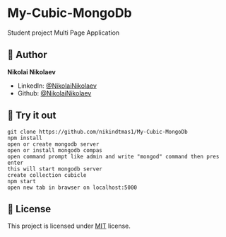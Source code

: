 # My-Cubic-MongoDb
 Student project
Multi Page Application

## 👨 Author

**Nikolai Nikolaev**

- LinkedIn: [@NikolaiNikolaev](https://www.linkedin.com/in/nikolay-nikolaev-4555631a7/)
- Github: [@NikolaiNikolaev](https://github.com/nikindtmas1)

## :eyes: Try it out

```
git clone https://github.com/nikindtmas1/My-Cubic-MongoDb
npm install
open or create mongodb server
open or install mongodb compas
open command prompt like admin and write "mongod" command then pres enter
this will start mongodb server
create collection cubicle
npm start
open new tab in brawser on localhost:5000
```

## :pencil: License

This project is licensed under [MIT](https://opensource.org/licenses/MIT) license.
